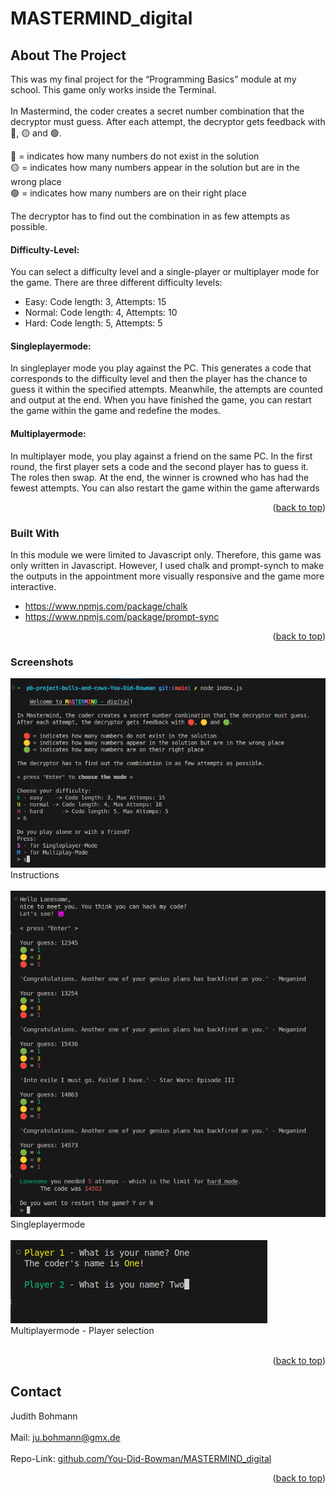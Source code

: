 # MASTERMIND_digital

## About The Project
This was my final project for the “Programming Basics” module at my school. This game only works inside the Terminal. 
<br><br>
In Mastermind, the coder creates a secret number combination that the decryptor must guess. 
After each attempt, the decryptor gets feedback with 🔴, 🟡 and 🟢.
        
  🔴 = indicates how many numbers do not exist in the solution
  <br>
  🟡 = indicates how many numbers appear in the solution but are in the wrong place
  <br>
  🟢 = indicates how many numbers are on their right place

The decryptor has to find out the combination in as few attempts as possible.

#### Difficulty-Level:
You can select a difficulty level and a single-player or multiplayer mode for the game.
There are three different difficulty levels:
  * Easy:   Code length: 3, Attempts: 15
  * Normal:  Code length: 4, Attempts: 10
  * Hard:  Code length: 5, Attempts: 5

#### Singleplayermode: 
In singleplayer mode you play against the PC. This generates a code that corresponds to the difficulty level and then the player has the chance to guess it within the specified attempts.
Meanwhile, the attempts are counted and output at the end. When you have finished the game, you can restart the game within the game and redefine the modes.

#### Multiplayermode: 
In multiplayer mode, you play against a friend on the same PC. In the first round, the first player sets a code and the second player has to guess it. The roles then swap. At the end, the winner is crowned who has had the fewest attempts. You can also restart the game within the game afterwards

<p align="right">(<a href="#readme-top">back to top</a>)</p>


### Built With
In this module we were limited to Javascript only. Therefore, this game was only written in Javascript. 
However, I used chalk and prompt-synch to make the outputs in the appointment more visually responsive and the game more interactive. 
  * https://www.npmjs.com/package/chalk
  * https://www.npmjs.com/package/prompt-sync


<p align="right">(<a href="#readme-top">back to top</a>)</p>

### Screenshots
![Screenshot1](/images/Screenshot_Mastermind_instructions.png) 
Instructions
<br>
<br>
![Screenshot2](/images/Screenshot_Mastermind_Singleplayer.png) 
Singleplayermode
<br>
<br>
![Screenshot3](/images/Screenshot_Mastermind_Multiplayer.png) 
<br>
Multiplayermode - Player selection
<br>
<br>


<p align="right">(<a href="#readme-top">back to top</a>)</p>

<!-- ROADMAP -->
<!-- ## Roadmap


<p align="right">(<a href="#readme-top">back to top</a>)</p>
-->


<!-- CONTACT -->
## Contact

Judith Bohmann
<br><br>
Mail: ju.bohmann@gmx.de
<br><br>
Repo-Link: <a href="https://github.com/You-Did-Bowman/MASTERMIND_digital"> github.com/You-Did-Bowman/MASTERMIND_digital</a>

<p align="right">(<a href="#readme-top">back to top</a>)</p>
